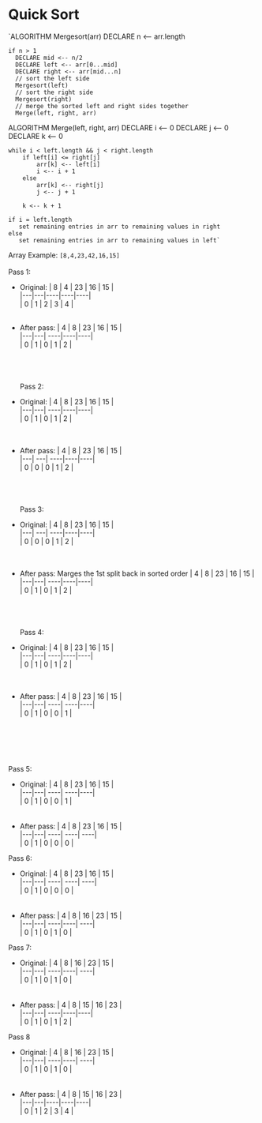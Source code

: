# Quick Sort

`ALGORITHM Mergesort(arr)
    DECLARE n <-- arr.length

    if n > 1
      DECLARE mid <-- n/2
      DECLARE left <-- arr[0...mid]
      DECLARE right <-- arr[mid...n]
      // sort the left side
      Mergesort(left)
      // sort the right side
      Mergesort(right)
      // merge the sorted left and right sides together
      Merge(left, right, arr)

ALGORITHM Merge(left, right, arr)
    DECLARE i <-- 0
    DECLARE j <-- 0
    DECLARE k <-- 0

    while i < left.length && j < right.length
        if left[i] <= right[j]
            arr[k] <-- left[i]
            i <-- i + 1
        else
            arr[k] <-- right[j]
            j <-- j + 1
            
        k <-- k + 1

    if i = left.length
       set remaining entries in arr to remaining values in right
    else
       set remaining entries in arr to remaining values in left`

Array Example:
```[8,4,23,42,16,15]```
 <br><br>
 Pass 1:
 - Original:
 | 8 | 4 | 23 | 16 | 15 |<br>
 |---|---|----|----|----|<br>
 | 0 | 1 | 2  | 3  | 4  |
<br><br>
- After pass:
 | 4 | 8 |      23 | 16 | 15 |<br>
 |---|---|     ----|----|----|<br>
 | 0 | 1 |      0  | 1  | 2  |  
<br><br><br><br>
 Pass 2:
- Original:
 | 4 | 8 |      23 | 16 | 15 |<br>
 |---|---|     ----|----|----|<br>
 | 0 | 1 |      0  | 1  | 2  |  
<br><br>
- After pass:
 | 4 |      8 |      23 | 16 | 15 |<br>
 |---|     ---|     ----|----|----|<br>
 | 0 |      0 |      0  | 1  | 2  |  
<br><br><br><br>
 Pass 3:
- Original:
 | 4 |      8 |      23 | 16 | 15 |<br>
 |---|     ---|     ----|----|----|<br>
 | 0 |      0 |      0  | 1  | 2  |  
<br><br>
- After pass: Marges the 1st split back in sorted order 
 | 4 | 8 |      23 | 16 | 15 |<br>
 |---|---|     ----|----|----|<br>
 | 0 | 1 |      0  | 1  | 2  |  
<br><br><br><br>
 Pass 4:
- Original:
 | 4 | 8 |      23 | 16 | 15 |<br>
 |---|---|     ----|----|----|<br>
 | 0 | 1 |      0  | 1  | 2  |  
<br><br>
- After pass:
 | 4 | 8 |      23 |      16 | 15 |<br>
 |---|---|     ----|     ----|----|<br>
 | 0 | 1 |      0  |      0  | 1  |  

  <br><br><br><br>
  
Pass 5:
- Original:
 | 4 | 8 |      23 |      16 | 15 |<br>
 |---|---|     ----|     ----|----|<br>
 | 0 | 1 |      0  |      0  | 1  |    
<br><br>
- After pass:
 | 4 | 8 |      23 |      16 |      15 |<br>
 |---|---|     ----|     ----|     ----|<br>
 | 0 | 1 |      0  |      0  |      0  |  

Pass 6:
- Original:
 | 4 | 8 |      23 |      16 |      15 |<br>
 |---|---|     ----|     ----|     ----|<br>
 | 0 | 1 |      0  |      0  |      0  |  
<br><br>
- After pass:
 | 4 | 8 |      16 | 23 |      15 |<br>
 |---|---|     ----|----|     ----|<br>
 | 0 | 1 |      0  | 1  |      0  |  

Pass 7:
- Original:
 | 4 | 8 |      16 | 23 |      15 |<br>
 |---|---|     ----|----|     ----|<br>
 | 0 | 1 |      0  | 1  |      0  |  
<br><br>
- After pass:
 | 4 | 8 |      15 | 16 | 23 |<br>
 |---|---|     ----|----|----|<br>
 | 0 | 1 |      0  | 1  | 2  |  

Pass 8
- Original:
 | 4 | 8 |      16 | 23 |      15 |<br>
 |---|---|     ----|----|     ----|<br>
 | 0 | 1 |      0  | 1  |      0  |  
<br><br>
- After pass:
 | 4 | 8 | 15 | 16 | 23 |<br>
 |---|---|----|----|----|<br>
 | 0 | 1 | 2  | 3  | 4  |